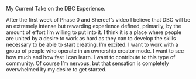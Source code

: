 My Current Take on the DBC Experience.

After the first week of Phase 0 and Shereef’s video I believe that DBC will be an extremely intense but rewarding experience defined, primarily, by the amount of effort I’m willing to put into it.  I think it is a place where people are united by a desire to work as hard as they can to develop the skills necessary to be able to start creating.  I’m excited.  I want to work with a group of people who operate in an ownership creator mode.  I want to see how much and how fast I can learn.  I want to contribute to this type of community.  Of course I’m nervous, but that sensation is completely overwhelmed by my desire to get started.

